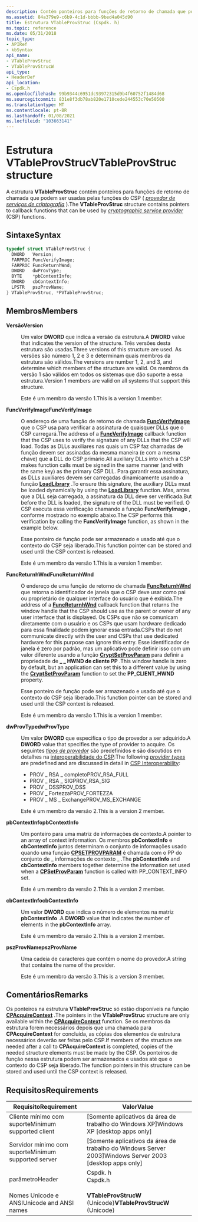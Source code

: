 ```yaml
---
description: Contém ponteiros para funções de retorno de chamada que podem ser usadas pelas funções do CSP (provedor de serviços de criptografia).
ms.assetid: 84a379e9-c6b9-4c1d-bbbb-9bed4a045d90
title: Estrutura VTableProvStruc (Cspdk. h)
ms.topic: reference
ms.date: 05/31/2018
topic_type:
- APIRef
- kbSyntax
api_name:
- VTableProvStruc
- VTableProvStrucW
api_type:
- HeaderDef
api_location:
- Cspdk.h
ms.openlocfilehash: 99b9344c6951dc93972315d9b4f60752f1484d68
ms.sourcegitcommit: 831e8f3db78ab820e1710cede244553c70e50500
ms.translationtype: MT
ms.contentlocale: pt-BR
ms.lasthandoff: 01/08/2021
ms.locfileid: "103663141"
---
```

# <a name="vtableprovstruc-structure"></a><span data-ttu-id="a4670-103">Estrutura VTableProvStruc</span><span class="sxs-lookup"><span data-stu-id="a4670-103">VTableProvStruc structure</span></span>

<span data-ttu-id="a4670-104">A estrutura **VTableProvStruc** contém ponteiros para funções de retorno de chamada que podem ser usadas pelas funções do CSP ( [*provedor de serviços de criptografia*](../secgloss/c-gly.md) ).</span><span class="sxs-lookup"><span data-stu-id="a4670-104">The **VTableProvStruc** structure contains pointers to callback functions that can be used by [*cryptographic service provider*](../secgloss/c-gly.md) (CSP) functions.</span></span>

## <a name="syntax"></a><span data-ttu-id="a4670-105">Sintaxe</span><span class="sxs-lookup"><span data-stu-id="a4670-105">Syntax</span></span>


```C++
typedef struct VTableProvStruc {
  DWORD   Version;
  FARPROC FuncVerifyImage;
  FARPROC FuncReturnhWnd;
  DWORD   dwProvType;
  BYTE    *pbContextInfo;
  DWORD   cbContextInfo;
  LPSTR   pszProvName;
} VTableProvStruc, *PVTableProvStruc;
```



## <a name="members"></a><span data-ttu-id="a4670-106">Membros</span><span class="sxs-lookup"><span data-stu-id="a4670-106">Members</span></span>

<dl> <dt>

<span data-ttu-id="a4670-107">**Versão**</span><span class="sxs-lookup"><span data-stu-id="a4670-107">**Version**</span></span>
</dt> <dd>

<span data-ttu-id="a4670-108">Um valor **DWORD** que indica a versão da estrutura.</span><span class="sxs-lookup"><span data-stu-id="a4670-108">A **DWORD** value that indicates the version of the structure.</span></span> <span data-ttu-id="a4670-109">Três versões desta estrutura são usadas.</span><span class="sxs-lookup"><span data-stu-id="a4670-109">Three versions of this structure are used.</span></span> <span data-ttu-id="a4670-110">As versões são número 1, 2 e 3 e determinam quais membros da estrutura são válidos.</span><span class="sxs-lookup"><span data-stu-id="a4670-110">The versions are number 1, 2, and 3, and determine which members of the structure are valid.</span></span> <span data-ttu-id="a4670-111">Os membros da versão 1 são válidos em todos os sistemas que dão suporte a essa estrutura.</span><span class="sxs-lookup"><span data-stu-id="a4670-111">Version 1 members are valid on all systems that support this structure.</span></span>

<span data-ttu-id="a4670-112">Este é um membro da versão 1.</span><span class="sxs-lookup"><span data-stu-id="a4670-112">This is a version 1 member.</span></span>

</dd> <dt>

<span data-ttu-id="a4670-113">**FuncVerifyImage**</span><span class="sxs-lookup"><span data-stu-id="a4670-113">**FuncVerifyImage**</span></span>
</dt> <dd>

<span data-ttu-id="a4670-114">O endereço de uma função de retorno de chamada [**FuncVerifyImage**](funcverifyimage.md) que o CSP usa para verificar a assinatura de quaisquer DLLs que o CSP carregará.</span><span class="sxs-lookup"><span data-stu-id="a4670-114">The address of a [**FuncVerifyImage**](funcverifyimage.md) callback function that the CSP uses to verify the signature of any DLLs that the CSP will load.</span></span> <span data-ttu-id="a4670-115">Todas as DLLs auxiliares nas quais um CSP faz chamadas de função devem ser assinadas da mesma maneira (e com a mesma chave) que a DLL do CSP primário.</span><span class="sxs-lookup"><span data-stu-id="a4670-115">All auxiliary DLLs into which a CSP makes function calls must be signed in the same manner (and with the same key) as the primary CSP DLL.</span></span> <span data-ttu-id="a4670-116">Para garantir essa assinatura, as DLLs auxiliares devem ser carregadas dinamicamente usando a função [**LoadLibrary**](/windows/win32/api/libloaderapi/nf-libloaderapi-loadlibrarya) .</span><span class="sxs-lookup"><span data-stu-id="a4670-116">To ensure this signature, the auxiliary DLLs must be loaded dynamically by using the [**LoadLibrary**](/windows/win32/api/libloaderapi/nf-libloaderapi-loadlibrarya) function.</span></span> <span data-ttu-id="a4670-117">Mas, antes que a DLL seja carregada, a assinatura da DLL deve ser verificada.</span><span class="sxs-lookup"><span data-stu-id="a4670-117">But before the DLL is loaded, the signature of the DLL must be verified.</span></span> <span data-ttu-id="a4670-118">O CSP executa essa verificação chamando a função **FuncVerifyImage** , conforme mostrado no exemplo abaixo.</span><span class="sxs-lookup"><span data-stu-id="a4670-118">The CSP performs this verification by calling the **FuncVerifyImage** function, as shown in the example below.</span></span>

<span data-ttu-id="a4670-119">Esse ponteiro de função pode ser armazenado e usado até que o contexto do CSP seja liberado.</span><span class="sxs-lookup"><span data-stu-id="a4670-119">This function pointer can be stored and used until the CSP context is released.</span></span>

<span data-ttu-id="a4670-120">Este é um membro da versão 1.</span><span class="sxs-lookup"><span data-stu-id="a4670-120">This is a version 1 member.</span></span>

</dd> <dt>

<span data-ttu-id="a4670-121">**FuncReturnhWnd**</span><span class="sxs-lookup"><span data-stu-id="a4670-121">**FuncReturnhWnd**</span></span>
</dt> <dd>

<span data-ttu-id="a4670-122">O endereço de uma função de retorno de chamada [**FuncReturnhWnd**](funcreturnhwnd.md) que retorna o identificador de janela que o CSP deve usar como pai ou proprietário de qualquer interface do usuário que é exibida.</span><span class="sxs-lookup"><span data-stu-id="a4670-122">The address of a [**FuncReturnhWnd**](funcreturnhwnd.md) callback function that returns the window handle that the CSP should use as the parent or owner of any user interface that is displayed.</span></span> <span data-ttu-id="a4670-123">Os CSPs que não se comunicam diretamente com o usuário e os CSPs que usam hardware dedicado para essa finalidade podem ignorar essa entrada.</span><span class="sxs-lookup"><span data-stu-id="a4670-123">CSPs that do not communicate directly with the user and CSPs that use dedicated hardware for this purpose can ignore this entry.</span></span> <span data-ttu-id="a4670-124">Esse identificador de janela é zero por padrão, mas um aplicativo pode definir isso com um valor diferente usando a função [**CryptSetProvParam**](/windows/desktop/api/Wincrypt/nf-wincrypt-cryptsetprovparam) para definir a propriedade de **\_ \_ HWND de cliente PP** .</span><span class="sxs-lookup"><span data-stu-id="a4670-124">This window handle is zero by default, but an application can set this to a different value by using the [**CryptSetProvParam**](/windows/desktop/api/Wincrypt/nf-wincrypt-cryptsetprovparam) function to set the **PP\_CLIENT\_HWND** property.</span></span>

<span data-ttu-id="a4670-125">Esse ponteiro de função pode ser armazenado e usado até que o contexto do CSP seja liberado.</span><span class="sxs-lookup"><span data-stu-id="a4670-125">This function pointer can be stored and used until the CSP context is released.</span></span>

<span data-ttu-id="a4670-126">Este é um membro da versão 1.</span><span class="sxs-lookup"><span data-stu-id="a4670-126">This is a version 1 member.</span></span>

</dd> <dt>

<span data-ttu-id="a4670-127">**dwProvType**</span><span class="sxs-lookup"><span data-stu-id="a4670-127">**dwProvType**</span></span>
</dt> <dd>

<span data-ttu-id="a4670-128">Um valor **DWORD** que especifica o tipo de provedor a ser adquirido.</span><span class="sxs-lookup"><span data-stu-id="a4670-128">A **DWORD** value that specifies the type of provider to acquire.</span></span> <span data-ttu-id="a4670-129">Os seguintes [*tipos de provedor*](../secgloss/p-gly.md) são predefinidos e são discutidos em detalhes na [interoperabilidade do CSP](https://www.bing.com/search?q=CSP+Interoperability):</span><span class="sxs-lookup"><span data-stu-id="a4670-129">The following [*provider types*](../secgloss/p-gly.md) are predefined and are discussed in detail in [CSP Interoperability](https://www.bing.com/search?q=CSP+Interoperability):</span></span>

-   <span data-ttu-id="a4670-130">PROV \_ RSA \_ completo</span><span class="sxs-lookup"><span data-stu-id="a4670-130">PROV\_RSA\_FULL</span></span>
-   <span data-ttu-id="a4670-131">PROV \_ RSA \_ SIG</span><span class="sxs-lookup"><span data-stu-id="a4670-131">PROV\_RSA\_SIG</span></span>
-   <span data-ttu-id="a4670-132">PROV \_ DSS</span><span class="sxs-lookup"><span data-stu-id="a4670-132">PROV\_DSS</span></span>
-   <span data-ttu-id="a4670-133">PROV \_ Fortezza</span><span class="sxs-lookup"><span data-stu-id="a4670-133">PROV\_FORTEZZA</span></span>
-   <span data-ttu-id="a4670-134">PROV \_ MS \_ Exchange</span><span class="sxs-lookup"><span data-stu-id="a4670-134">PROV\_MS\_EXCHANGE</span></span>

<span data-ttu-id="a4670-135">Este é um membro da versão 2.</span><span class="sxs-lookup"><span data-stu-id="a4670-135">This is a version 2 member.</span></span>

</dd> <dt>

<span data-ttu-id="a4670-136">**pbContextInfo**</span><span class="sxs-lookup"><span data-stu-id="a4670-136">**pbContextInfo**</span></span>
</dt> <dd>

<span data-ttu-id="a4670-137">Um ponteiro para uma matriz de informações de contexto.</span><span class="sxs-lookup"><span data-stu-id="a4670-137">A pointer to an array of context information.</span></span> <span data-ttu-id="a4670-138">Os membros **pbContextInfo** e **cbContextInfo** juntos determinam o conjunto de informações usado quando uma função [**CPSETPROVPARAM**](https://www.bing.com/search?q=**CPSetProvParam**) é chamada com o PP do conjunto de \_ informações de contexto \_ .</span><span class="sxs-lookup"><span data-stu-id="a4670-138">The **pbContextInfo** and **cbContextInfo** members together determine the information set used when a [**CPSetProvParam**](https://www.bing.com/search?q=**CPSetProvParam**) function is called with PP\_CONTEXT\_INFO set.</span></span>

<span data-ttu-id="a4670-139">Este é um membro da versão 2.</span><span class="sxs-lookup"><span data-stu-id="a4670-139">This is a version 2 member.</span></span>

</dd> <dt>

<span data-ttu-id="a4670-140">**cbContextInfo**</span><span class="sxs-lookup"><span data-stu-id="a4670-140">**cbContextInfo**</span></span>
</dt> <dd>

<span data-ttu-id="a4670-141">Um valor **DWORD** que indica o número de elementos na matriz **pbContextInfo** .</span><span class="sxs-lookup"><span data-stu-id="a4670-141">A **DWORD** value that indicates the number of elements in the **pbContextInfo** array.</span></span>

<span data-ttu-id="a4670-142">Este é um membro da versão 2.</span><span class="sxs-lookup"><span data-stu-id="a4670-142">This is a version 2 member.</span></span>

</dd> <dt>

<span data-ttu-id="a4670-143">**pszProvName**</span><span class="sxs-lookup"><span data-stu-id="a4670-143">**pszProvName**</span></span>
</dt> <dd>

<span data-ttu-id="a4670-144">Uma cadeia de caracteres que contém o nome do provedor.</span><span class="sxs-lookup"><span data-stu-id="a4670-144">A string that contains the name of the provider.</span></span>

<span data-ttu-id="a4670-145">Este é um membro da versão 3.</span><span class="sxs-lookup"><span data-stu-id="a4670-145">This is a version 3 member.</span></span>

</dd> </dl>

## <a name="remarks"></a><span data-ttu-id="a4670-146">Comentários</span><span class="sxs-lookup"><span data-stu-id="a4670-146">Remarks</span></span>

<span data-ttu-id="a4670-147">Os ponteiros na estrutura **VTableProvStruc** só estão disponíveis na função [**CPAcquireContext**](https://www.bing.com/search?q=**CPAcquireContext**) .</span><span class="sxs-lookup"><span data-stu-id="a4670-147">The pointers in the **VTableProvStruc** structure are only available within the [**CPAcquireContext**](https://www.bing.com/search?q=**CPAcquireContext**) function.</span></span> <span data-ttu-id="a4670-148">Se os membros da estrutura forem necessários depois que uma chamada para **CPAcquireContext** for concluída, as cópias dos elementos de estrutura necessários deverão ser feitas pelo CSP.</span><span class="sxs-lookup"><span data-stu-id="a4670-148">If members of the structure are needed after a call to **CPAcquireContext** is completed, copies of the needed structure elements must be made by the CSP.</span></span> <span data-ttu-id="a4670-149">Os ponteiros de função nessa estrutura podem ser armazenados e usados até que o contexto do CSP seja liberado.</span><span class="sxs-lookup"><span data-stu-id="a4670-149">The function pointers in this structure can be stored and used until the CSP context is released.</span></span>

## <a name="requirements"></a><span data-ttu-id="a4670-150">Requisitos</span><span class="sxs-lookup"><span data-stu-id="a4670-150">Requirements</span></span>



| <span data-ttu-id="a4670-151">Requisito</span><span class="sxs-lookup"><span data-stu-id="a4670-151">Requirement</span></span> | <span data-ttu-id="a4670-152">Valor</span><span class="sxs-lookup"><span data-stu-id="a4670-152">Value</span></span> |
|-------------------------------------|------------------------------------------------------------------------------------|
| <span data-ttu-id="a4670-153">Cliente mínimo com suporte</span><span class="sxs-lookup"><span data-stu-id="a4670-153">Minimum supported client</span></span><br/> | <span data-ttu-id="a4670-154">\[Somente aplicativos da área de trabalho do Windows XP\]</span><span class="sxs-lookup"><span data-stu-id="a4670-154">Windows XP \[desktop apps only\]</span></span><br/>                                        |
| <span data-ttu-id="a4670-155">Servidor mínimo com suporte</span><span class="sxs-lookup"><span data-stu-id="a4670-155">Minimum supported server</span></span><br/> | <span data-ttu-id="a4670-156">\[Somente aplicativos da área de trabalho do Windows Server 2003\]</span><span class="sxs-lookup"><span data-stu-id="a4670-156">Windows Server 2003 \[desktop apps only\]</span></span><br/>                               |
| <span data-ttu-id="a4670-157">parâmetro</span><span class="sxs-lookup"><span data-stu-id="a4670-157">Header</span></span><br/>                   | <dl> <span data-ttu-id="a4670-158"><dt>Cspdk. h</dt></span><span class="sxs-lookup"><span data-stu-id="a4670-158"><dt>Cspdk.h</dt></span></span> </dl> |
| <span data-ttu-id="a4670-159">Nomes Unicode e ANSI</span><span class="sxs-lookup"><span data-stu-id="a4670-159">Unicode and ANSI names</span></span><br/>   | <span data-ttu-id="a4670-160">**VTableProvStrucW** (Unicode)</span><span class="sxs-lookup"><span data-stu-id="a4670-160">**VTableProvStrucW** (Unicode)</span></span><br/>                                          |



 

 
